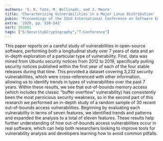 ```yaml
---
authors: 'S. R. Tate, M. Bollinadi, and J. Moore'
title: 'Characterizing Vulnerabilities in a Major Linux Distribution'
pubin: 'Proceedings of the 32nd International Conference on Software Engineering & Knowledge Engineering (SEKE)'
extra: '2020, pp. 538-543'
sort: 202001
tags: ["S:Security&Cryptography","T:Conference"]
---
```

This paper reports on a careful study of vulnerabilities in open-source software, performing both a longitudinal study over 7 years of data and an in-depth exploration of a particular type of vulnerability. First, data was mined from Ubuntu security notices from 2012 to 2019, specifically pulling security notices published within the first year of each of the four stable releases during that time. This provided a dataset covering 3,232 security vulnerabilities, which were cross-referenced with other information, allowing us to identify trends in types of vulnerabilities over the past 7 years. Within these results, we see that out-of-bounds memory access (which includes the classic "buffer overflow" vulnerability) has consistently been the most pernicious security weakness, so in the second part of this research we performed an in-depth study of a random sample of 30 recent out-of-bounds access vulnerabilities. Beginning by evaluating each vulnerability in terms of seven features, we identified trends and patterns and expanded the analysis to a total of eleven features. These results help further understanding of how out-of-bounds access vulnerabilities occur in real software, which can help both researchers looking to improve tools for vulnerability analysis and developers learning how to avoid common pitfalls.



